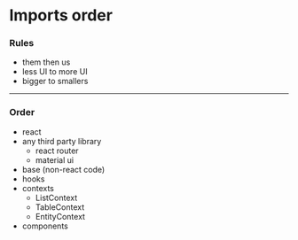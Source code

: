 # Imports order

### Rules

- them then us  
- less UI to more UI
- bigger to smallers

---

### Order

- react
- any third party library
    - react router
    - material ui
- base (non-react code)
- hooks
- contexts
    - ListContext
    - TableContext
    - EntityContext
- components
